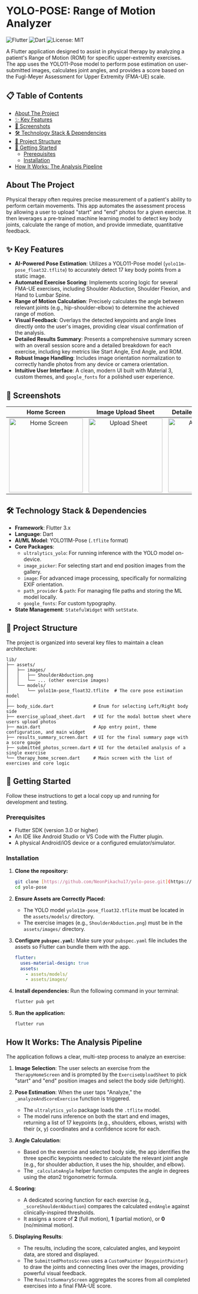 # YOLO-POSE: Range of Motion Analyzer

![Flutter](https://img.shields.io/badge/Flutter-02569B?style=for-the-badge&logo=flutter&logoColor=white)
![Dart](https://img.shields.io/badge/Dart-0175C2?style=for-the-badge&logo=dart&logoColor=white)
![License: MIT](https://img.shields.io/badge/License-MIT-yellow.svg?style=for-the-badge)

A Flutter application designed to assist in physical therapy by analyzing a patient's Range of Motion (ROM) for specific upper-extremity exercises. The app uses the YOLO11-Pose model to perform pose estimation on user-submitted images, calculates joint angles, and provides a score based on the Fugl-Meyer Assessment for Upper Extremity (FMA-UE) scale.

## 📋 Table of Contents

- [About The Project](#about-the-project)
- [✨ Key Features](#-key-features)
- [📸 Screenshots](#-screenshots)
- [🛠️ Technology Stack & Dependencies](#️-technology-stack--dependencies)
- [📂 Project Structure](#-project-structure)
- [🚀 Getting Started](#-getting-started)
  - [Prerequisites](#prerequisites)
  - [Installation](#installation)
- [ How It Works: The Analysis Pipeline](#-how-it-works-the-analysis-pipeline)

## About The Project

Physical therapy often requires precise measurement of a patient's ability to perform certain movements. This app automates the assessment process by allowing a user to upload "start" and "end" photos for a given exercise. It then leverages a pre-trained machine learning model to detect key body joints, calculate the range of motion, and provide immediate, quantitative feedback.


## ✨ Key Features

- **AI-Powered Pose Estimation**: Utilizes a YOLO11-Pose model (`yolo11m-pose_float32.tflite`) to accurately detect 17 key body points from a static image.
- **Automated Exercise Scoring**: Implements scoring logic for several FMA-UE exercises, including Shoulder Abduction, Shoulder Flexion, and Hand to Lumbar Spine.
- **Range of Motion Calculation**: Precisely calculates the angle between relevant joints (e.g., hip-shoulder-elbow) to determine the achieved range of motion.
- **Visual Feedback**: Overlays the detected keypoints and angle lines directly onto the user's images, providing clear visual confirmation of the analysis.
- **Detailed Results Summary**: Presents a comprehensive summary screen with an overall session score and a detailed breakdown for each exercise, including key metrics like Start Angle, End Angle, and ROM.
- **Robust Image Handling**: Includes image orientation normalization to correctly handle photos from any device or camera orientation.
- **Intuitive User Interface**: A clean, modern UI built with Material 3, custom themes, and `google_fonts` for a polished user experience.

## 📸 Screenshots

| Home Screen | Image Upload Sheet | Detailed Analysis View | Results Summary |
| :---: | :---: | :---: | :---: |
| <img src="https://via.placeholder.com/300x600.png?text=Home+Screen" alt="Home Screen" width="200"/> | <img src="https://via.placeholder.com/300x600.png?text=Upload+Sheet" alt="Upload Sheet" width="200"/> | <img src="https://via.placeholder.com/300x600.png?text=Analysis+View" alt="Analysis View" width="200"/> | <img src="https://via.placeholder.com/300x600.png?text=Summary+Screen" alt="Summary Screen" width="200"/> |


## 🛠️ Technology Stack & Dependencies

- **Framework**: Flutter 3.x
- **Language**: Dart
- **AI/ML Model**: YOLO11M-Pose (`.tflite` format)
- **Core Packages**:
  - `ultralytics_yolo`: For running inference with the YOLO model on-device.
  - `image_picker`: For selecting start and end position images from the gallery.
  - `image`: For advanced image processing, specifically for normalizing EXIF orientation.
  - `path_provider` & `path`: For managing file paths and storing the ML model locally.
  - `google_fonts`: For custom typography.
- **State Management**: `StatefulWidget` with `setState`.

## 📂 Project Structure

The project is organized into several key files to maintain a clean architecture:

```
lib/
├── assets/
│   ├── images/
│   │   ├── ShoulderAbduction.png
│   │   └── ... (other exercise images)
│   └── models/
│       └── yolo11m-pose_float32.tflite  # The core pose estimation model
│
├── body_side.dart               # Enum for selecting Left/Right body side
├── exercise_upload_sheet.dart   # UI for the modal bottom sheet where users upload photos
├── main.dart                    # App entry point, theme configuration, and main widget
├── results_summary_screen.dart  # UI for the final summary page with a score gauge
├── submitted_photos_screen.dart # UI for the detailed analysis of a single exercise
└── therapy_home_screen.dart     # Main screen with the list of exercises and core logic
```

## 🚀 Getting Started

Follow these instructions to get a local copy up and running for development and testing.

### Prerequisites

- Flutter SDK (version 3.0 or higher)
- An IDE like Android Studio or VS Code with the Flutter plugin.
- A physical Android/iOS device or a configured emulator/simulator.

### Installation

1.  **Clone the repository:**
    ```sh
    git clone [https://github.com/NeonPikachu17/yolo-pose.git](https://github.com/NeonPikachu17/yolo-pose.git)
    cd yolo-pose
    ```

2.  **Ensure Assets are Correctly Placed:**
    - The YOLO model `yolo11m-pose_float32.tflite` must be located in the `assets/models/` directory.
    - The exercise images (e.g., `ShoulderAbduction.png`) must be in the `assets/images/` directory.

3.  **Configure `pubspec.yaml`:**
    Make sure your `pubspec.yaml` file includes the assets so Flutter can bundle them with the app.

    ```yaml
    flutter:
      uses-material-design: true
      assets:
        - assets/models/
        - assets/images/
    ```

4.  **Install dependencies:**
    Run the following command in your terminal:
    ```sh
    flutter pub get
    ```

5.  **Run the application:**
    ```sh
    flutter run
    ```

##  How It Works: The Analysis Pipeline

The application follows a clear, multi-step process to analyze an exercise:

1.  **Image Selection**: The user selects an exercise from the `TherapyHomeScreen` and is prompted by the `ExerciseUploadSheet` to pick "start" and "end" position images and select the body side (left/right).

2.  **Pose Estimation**: When the user taps "Analyze," the `_analyzeAndScoreExercise` function is triggered.
    - The `ultralytics_yolo` package loads the `.tflite` model.
    - The model runs inference on both the start and end images, returning a list of 17 keypoints (e.g., shoulders, elbows, wrists) with their (x, y) coordinates and a confidence score for each.

3.  **Angle Calculation**:
    - Based on the exercise and selected body side, the app identifies the three specific keypoints needed to calculate the relevant joint angle (e.g., for shoulder abduction, it uses the hip, shoulder, and elbow).
    - The `_calculateAngle` helper function computes the angle in degrees using the $atan2$ trigonometric formula.

4.  **Scoring**:
    - A dedicated scoring function for each exercise (e.g., `_scoreShoulderAbduction`) compares the calculated `endAngle` against clinically-inspired thresholds.
    - It assigns a score of **2** (full motion), **1** (partial motion), or **0** (no/minimal motion).

5.  **Displaying Results**:
    - The results, including the score, calculated angles, and keypoint data, are stored and displayed.
    - The `SubmittedPhotosScreen` uses a `CustomPainter` (`KeypointPainter`) to draw the joints and connecting lines over the images, providing powerful visual feedback.
    - The `ResultsSummaryScreen` aggregates the scores from all completed exercises into a final FMA-UE score.